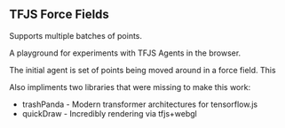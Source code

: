 ## TFJS Force Fields

Supports multiple batches of points. 

A playground for experiments with TFJS Agents in the browser. 

The initial agent is set of points being moved around in a force field. This

Also impliments two libraries that were missing to make this work:
 * trashPanda - Modern transformer architectures for tensorflow.js
 * quickDraw - Incredibly rendering via tfjs+webgl
